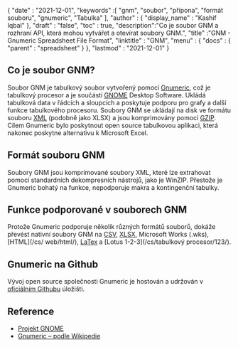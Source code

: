 {
  "date" : "2021-12-01",
  "keywords" :[ "gnm", "soubor", "přípona", "formát souboru", "gnumeric", "Tabulka" ],
  "author" : {
    "display_name" : "Kashif Iqbal"
},
  "draft" : "false",
  "toc" : true,
  "description":"Co je soubor GNM a rozhraní API, která mohou vytvářet a otevírat soubory GNM.",
  "title" :"GNM - Gnumeric Spreadsheet File Format",
  "linktitle" : "GNM",
  "menu" : {
    "docs" : {
      "parent" : "spreadsheet"
}
},
  "lastmod" : "2021-12-01"
}

## Co je soubor GNM?

Soubor GNM je tabulkový soubor vytvořený pomocí [Gnumeric](https://en.wikipedia.org/wiki/Gnumeric), což je tabulkový procesor a je součástí [GNOME](https://www.gnome.org/) Desktop Software. Ukládá tabulková data v řádcích a sloupcích a poskytuje podporu pro grafy a další funkce tabulkového procesoru. Soubory GNM se ukládají na disk ve formátu souboru [XML](/cs/web/xml/) (podobně jako XLSX) a jsou komprimovány pomocí [GZIP](/cs/compression/gz/). Cílem Gnumeric bylo poskytnout open source tabulkovou aplikaci, která nakonec poskytne alternativu k Microsoft Excel.

## Formát souboru GNM

Soubory GNM jsou komprimované soubory XML, které lze extrahovat pomocí standardních dekompresních nástrojů, jako je WinZIP. Přestože je Gnumeric bohatý na funkce, nepodporuje makra a kontingenční tabulky.

## Funkce podporované v souborech GNM

Protože Gnumeric podporuje několik různých formátů souborů, dokáže převést nativní soubory GNM na [CSV](/cs/spreadsheet/csv/), [XLSX](/cs/spreadsheet/xlsx/), Microsoft Works (.wks), [HTML](/cs/ web/html/), [LaTex](/cs/word-processing/latex/) a [Lotus 1-2-3](/cs/tabulkový procesor/123/).

## Gnumeric na Github

Vývoj open source společnosti Gnumeric je hostován a udržován v [oficiálním Githubu](https://github.com/GNOME/gnumeric) úložišti.

## Reference

* [Projekt GNOME](https://en.wikipedia.org/wiki/The_GNOME_Project)
* [Gnumeric – podle Wikipedie](https://en.wikipedia.org/wiki/Gnumeric)

